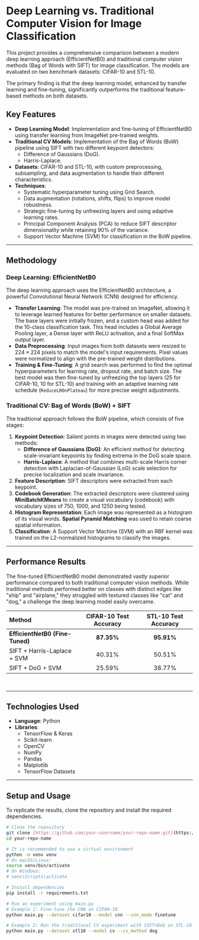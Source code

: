 # Deep Learning vs. Traditional Computer Vision for Image Classification

This project provides a comprehensive comparison between a modern deep learning approach (EfficientNetB0) and traditional computer vision methods (Bag of Words with SIFT) for image classification. The models are evaluated on two benchmark datasets: CIFAR-10 and STL-10.

The primary finding is that the deep learning model, enhanced by transfer learning and fine-tuning, significantly outperforms the traditional feature-based methods on both datasets.

## Key Features

* **Deep Learning Model**: Implementation and fine-tuning of EfficientNetB0 using transfer learning from ImageNet pre-trained weights.
* **Traditional CV Models**: Implementation of the Bag of Words (BoW) pipeline using SIFT with two different keypoint detectors:
    * Difference of Gaussians (DoG).
    * Harris-Laplace.
* **Datasets**: CIFAR-10 and STL-10, with custom preprocessing, subsampling, and data augmentation to handle their different characteristics.
* **Techniques**:
    * Systematic hyperparameter tuning using Grid Search.
    * Data augmentation (rotations, shifts, flips) to improve model robustness.
    * Strategic fine-tuning by unfreezing layers and using adaptive learning rates.
    * Principal Component Analysis (PCA) to reduce SIFT descriptor dimensionality while retaining 90% of the variance.
    * Support Vector Machine (SVM) for classification in the BoW pipeline.

---

## Methodology

### Deep Learning: EfficientNetB0

The deep learning approach uses the EfficientNetB0 architecture, a powerful Convolutional Neural Network (CNN) designed for efficiency.

* **Transfer Learning**: The model was pre-trained on ImageNet, allowing it to leverage learned features for better performance on smaller datasets. The base layers were initially frozen, and a custom head was added for the 10-class classification task. This head includes a Global Average Pooling layer, a Dense layer with ReLU activation, and a final SoftMax output layer.
* **Data Preprocessing**: Input images from both datasets were resized to $224 \times 224$ pixels to match the model's input requirements. Pixel values were normalized to align with the pre-trained weight distributions.
* **Training & Fine-Tuning**: A grid search was performed to find the optimal hyperparameters for learning rate, dropout rate, and batch size. The best model was then fine-tuned by unfreezing the top layers (25 for CIFAR-10, 10 for STL-10) and training with an adaptive learning rate schedule (`ReduceLROnPlateau`) for more precise weight adjustments.

### Traditional CV: Bag of Words (BoW) + SIFT

The traditional approach follows the BoW pipeline, which consists of five stages:

1.  **Keypoint Detection**: Salient points in images were detected using two methods:
    * **Difference of Gaussians (DoG)**: An efficient method for detecting scale-invariant keypoints by finding extrema in the DoG scale space.
    * **Harris-Laplace**: A method that combines multi-scale Harris corner detection with Laplacian-of-Gaussian (LoG) scale selection for precise localization and scale invariance.
2.  **Feature Description**: SIFT descriptors were extracted from each keypoint.
3.  **Codebook Generation**: The extracted descriptors were clustered using **MiniBatchKMeans** to create a visual vocabulary (codebook) with vocabulary sizes of 750, 1000, and 1250 being tested.
4.  **Histogram Representation**: Each image was represented as a histogram of its visual words. **Spatial Pyramid Matching** was used to retain coarse spatial information.
5.  **Classification**: A Support Vector Machine (SVM) with an RBF kernel was trained on the L2-normalized histograms to classify the images.

---

## Performance Results

The fine-tuned EfficientNetB0 model demonstrated vastly superior performance compared to both traditional computer vision methods. While traditional methods performed better on classes with distinct edges like "ship" and "airplane," they struggled with textured classes like "cat" and "dog," a challenge the deep learning model easily overcame.

| Method                      | CIFAR-10 Test Accuracy | STL-10 Test Accuracy |
| :-------------------------- | :--------------------: | :------------------: |
| **EfficientNetB0 (Fine-Tuned)** |       **87.35%** |      **95.91%** |
| SIFT + Harris-Laplace + SVM |         40.31%         |        50.51%        |
| SIFT + DoG + SVM            |         25.59%         |        38.77%        |

<br>

---

## Technologies Used

* **Language**: Python
* **Libraries**:
    * TensorFlow & Keras
    * Scikit-learn
    * OpenCV
    * NumPy
    * Pandas
    * Matplotlib
    * TensorFlow Datasets

---

## Setup and Usage

To replicate the results, clone the repository and install the required dependencies. 

```bash
# Clone the repository
git clone [https://github.com/your-username/your-repo-name.git](https://github.com/your-username/your-repo-name.git)
cd your-repo-name

# It is recommended to use a virtual environment
python -m venv venv
# On macOS/Linux:
source venv/bin/activate
# On Windows:
# venv\Scripts\activate

# Install dependencies
pip install -r requirements.txt

# Run an experiment using main.py
# Example 1: Fine-tune the CNN on CIFAR-10
python main.py --dataset cifar10 --model cnn --cnn_mode finetune

# Example 2: Run the traditional CV experiment with SIFT+DoG on STL-10
python main.py --dataset stl10 --model cv --cv_method dog
